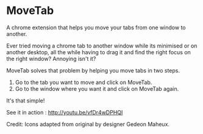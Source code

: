 MoveTab
=======

A chrome extension that helps you move your tabs from one window to another. 

Ever tried moving a chrome tab to another window while its minimised or on another desktop, all the while having to drag it and find the right focus on the right window? Annoying isn't it? 

MoveTab solves that problem by helping you move tabs in two steps. 
1. Go to the tab you want to move and click on MoveTab. 
2. Go to the window where you want it and click on MoveTab again.

It's that simple!

See it in action : http://youtu.be/vfDr4wDPHQI

Credit: Icons adapted from original by designer Gedeon Maheux.
